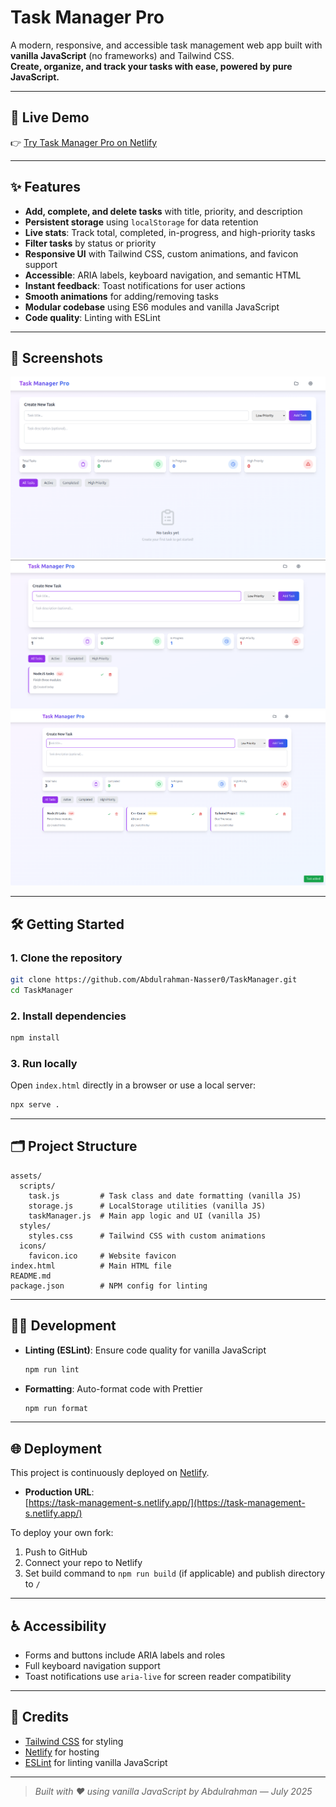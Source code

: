 # Task Manager Pro

A modern, responsive, and accessible task management web app built with **vanilla JavaScript** (no frameworks) and Tailwind CSS.  
**Create, organize, and track your tasks with ease, powered by pure JavaScript.**

---

## 🚀 Live Demo

👉 [Try Task Manager Pro on Netlify](https://task-management-s.netlify.app/)

---

## ✨ Features

- **Add, complete, and delete tasks** with title, priority, and description
- **Persistent storage** using `localStorage` for data retention
- **Live stats**: Track total, completed, in-progress, and high-priority tasks
- **Filter tasks** by status or priority
- **Responsive UI** with Tailwind CSS, custom animations, and favicon support
- **Accessible**: ARIA labels, keyboard navigation, and semantic HTML
- **Instant feedback**: Toast notifications for user actions
- **Smooth animations** for adding/removing tasks
- **Modular codebase** using ES6 modules and vanilla JavaScript
- **Code quality**: Linting with ESLint 

---

## 📸 Screenshots

![Main UI](screenshots/TaskManager1.png)
![Add Task](screenshots/TaskManager2.png)
![Add Task](screenshots/TaskManager3.png)

---

## 🛠️ Getting Started

### 1. **Clone the repository**

```sh
git clone https://github.com/Abdulrahman-Nasser0/TaskManager.git
cd TaskManager
```

### 2. **Install dependencies**

```sh
npm install
```

### 3. **Run locally**

Open `index.html` directly in a browser or use a local server:

```sh
npx serve .
```

---

## 🗂️ Project Structure

```
assets/
  scripts/
    task.js         # Task class and date formatting (vanilla JS)
    storage.js      # LocalStorage utilities (vanilla JS)
    taskManager.js  # Main app logic and UI (vanilla JS)
  styles/
    styles.css      # Tailwind CSS with custom animations
  icons/
    favicon.ico     # Website favicon
index.html          # Main HTML file
README.md
package.json        # NPM config for linting 
```

---

## 🧑‍💻 Development

- **Linting (ESLint)**: Ensure code quality for vanilla JavaScript  
  ```sh
  npm run lint
  ```

- **Formatting**: Auto-format code with Prettier  
  ```sh
  npm run format
  ```

---

## 🌐 Deployment

This project is continuously deployed on [Netlify](https://www.netlify.com/).

- **Production URL**:  
  [https://task-management-s.netlify.app/](https://task-management-s.netlify.app/)

To deploy your own fork:
1. Push to GitHub
2. Connect your repo to Netlify
3. Set build command to `npm run build` (if applicable) and publish directory to `/`

---

## ♿ Accessibility

- Forms and buttons include ARIA labels and roles
- Full keyboard navigation support
- Toast notifications use `aria-live` for screen reader compatibility


---

## 🙏 Credits

- [Tailwind CSS](https://tailwindcss.com/) for styling
- [Netlify](https://www.netlify.com/) for hosting
- [ESLint](https://eslint.org/) for linting vanilla JavaScript

---

> _Built with ❤️ using vanilla JavaScript by Abdulrahman — July 2025_
